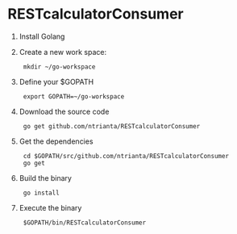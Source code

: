 RESTcalculatorConsumer
======================

1. Install Golang
2. Create a new work space:

        mkdir ~/go-workspace
3. Define your $GOPATH

        export GOPATH=~/go-workspace
4. Download the source code

        go get github.com/ntrianta/RESTcalculatorConsumer
5. Get the dependencies

        cd $GOPATH/src/github.com/ntrianta/RESTcalculatorConsumer
        go get
6. Build the binary

        go install
7. Execute the binary

        $GOPATH/bin/RESTcalculatorConsumer
